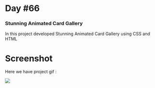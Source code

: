 # Day #66

### Stunning Animated Card Gallery
In this project developed Stunning Animated Card Gallery using CSS and HTML

# Screenshot
Here we have project gif :

![](animated-gallery.gif)